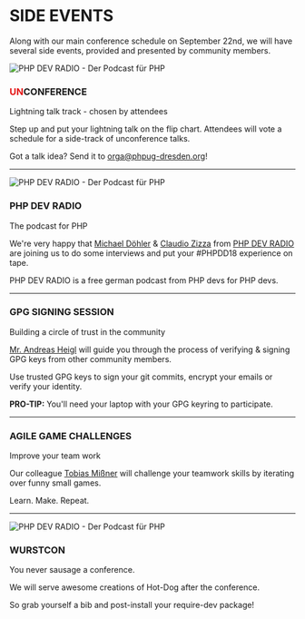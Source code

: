 # SIDE EVENTS

Along with our main conference schedule on September 22nd, we will have several side events, provided and presented by community members.

<div class="row blockspace">
    <div class="col-xs-4 col-sm-4 col-md-3 col-lg-3">
        <img src="@baseUrl@/assets/images/side-events/unconference.png" class="img-responsive" alt="PHP DEV RADIO - Der Podcast für PHP">
    </div>
    <div class="col-xs-8 col-sm-8 col-md-9 col-lg-9">
        <h3><span style="color: #e41616;">UN</span>CONFERENCE</h3>
        <p>
            Lightning talk track - chosen by attendees
        </p>
        <p>
            Step up and put your lightning talk on the flip chart.
            Attendees will vote a schedule for a side-track of unconference talks. 
        </p>
        <p>
            Got a talk idea? Send it to 
            <a href="mailto:orga@phpug-dresden.org?subject=unconference%20talk%20idea">
                orga@phpug-dresden.org</a>!
        </p>
    </div>
</div>

<hr class="blockspace">

<div class="row blockspace">
    <div class="col-xs-4 col-sm-4 col-md-3 col-lg-3">
        <img src="@baseUrl@/assets/images/side-events/php-dev-radio-logo.png" class="img-responsive" alt="PHP DEV RADIO - Der Podcast für PHP">
    </div>
    <div class="col-xs-8 col-sm-8 col-md-9 col-lg-9">
        <h3>PHP DEV RADIO</h3>
        <p>
            The podcast for PHP
        </p>
        <p>
            We're very happy that <a href="https://twitter.com/whataboutmd" target="_blank">Michael Döhler</a> & 
            <a href="https://twitter.com/SenseException" target="_blank">Claudio Zizza</a> from 
            <a href="http://phpdevradio.de" target="_blank" title="PHP DEV RADIO website">PHP DEV RADIO</a> 
            are joining us to do some interviews and put your #PHPDD18 experience on tape.
        </p>
        <p>
            PHP DEV RADIO is a free german podcast from PHP devs for PHP devs.
        </p>
    </div>
</div>

<hr class="blockspace">

<div class="blockspace gpg-session">
    <h3>GPG SIGNING SESSION</h3>
    <p>
        Building a circle of trust in the community
    </p>
    <p>
        <a href="https://twitter.com/heiglandreas" target="_blank">Mr. Andreas Heigl</a> 
        will guide you through the process of
        verifying & signing GPG keys from other community members. 
    </p>
    <p>
        Use trusted GPG keys to sign your git commits,
        encrypt your emails or verify your identity.
    </p>
    <p>
        <b>PRO-TIP:</b> You'll need your laptop with your GPG keyring to participate.
    </p>
</div> 

<hr class="blockspace">

<div class="blockspace agile-games">
    <h3>AGILE GAME CHALLENGES</h3>
    <p>
        Improve your team work
    </p>
    <p>
        Our colleague <a href="https://twitter.com/h3lmpfl1cht" target="_blank">Tobias Mißner</a> 
        will challenge your teamwork skills by iterating over funny small games.
    </p>
    <p>
        Learn. Make. Repeat.
    </p>
</div> 

<hr class="blockspace">

<div class="row blockspace">
    <div class="col-xs-4 col-sm-4 col-md-3 col-lg-3">
        <img src="@baseUrl@/assets/images/side-events/wurstcon.png" class="img-responsive" alt="PHP DEV RADIO - Der Podcast für PHP">
    </div>
    <div class="col-xs-8 col-sm-8 col-md-9 col-lg-9">
        <h3>WURSTCON</h3>
        <p>
            You never sausage a conference.
        </p>
        <p>
            We will serve awesome creations of Hot-Dog after the conference.
        </p>
        <p>
            So grab yourself a bib and post-install your require-dev package!
        </p>
    </div>
</div>

